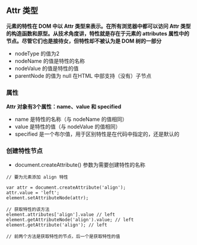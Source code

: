 ## Attr 类型

**元素的特性在 DOM 中以 Attr 类型来表示。在所有浏览器中都可以访问 Attr 类型的构造函数和原型。从技术角度讲，特性就是存在于元素的 attributes 属性中的节点。尽管它们也是接待女，但特性却不被认为是 DOM 树的一部分**

- nodeType 的值为2
- nodeName 的值是特性的名称
- nodeValue 的值是特性的值
- parentNode 的值为 null
在HTML 中部支持（没有）子节点

### 属性

**Attr 对象有3个属性：name、value 和 specified**

- name 是特性的名称（与 nodeName 的值相同）
- value 是特性的值（与 nodeValue 的值相同）
- specified 是一个布尔值，用于区别特性是在代码中指定的，还是默认的

### 创建特性节点

- document.createAttribute() 参数为需要创建特性的名称

```
// 要为元素添加 align 特性

var attr = document.createAttribute('align');
attr.value = 'left';
element.setAttributeNode(attr);

// 获取特性的该方法
element.attributes['align'].value // left
element.getAttributeNode('align').value; // left
element.getAttribute('align'); // left

// 前两个方法是获取特性的节点，后一个是获取特性的值
```